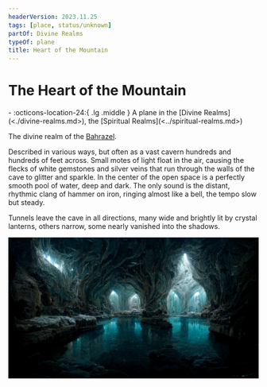 ```yaml
---
headerVersion: 2023.11.25
tags: [place, status/unknown]
partOf: Divine Realms
typeOf: plane
title: Heart of the Mountain
---
```


# The Heart of the Mountain
<div class="grid cards ext-narrow-margin ext-one-column" markdown>
-    :octicons-location-24:{ .lg .middle } A plane in the [Divine Realms](<./divine-realms.md>), the [Spiritual Realms](<../spiritual-realms.md>)  
</div>


The divine realm of the [Bahrazel](<../../../gods/embodied-gods/bahrazel.md>). 

Described in various ways, but often as a vast cavern hundreds and hundreds of feet across. Small motes of light float in the air, causing the flecks of white gemstones and silver veins that run through the walls of the cave to glitter and sparkle. In the center of the open space is a perfectly smooth pool of water, deep and dark. The only sound is the distant, rhythmic clang of hammer on iron, ringing almost like a bell, the tempo slow but steady.

Tunnels leave the cave in all directions, many wide and brightly lit by crystal lanterns, others narrow, some nearly vanished into the shadows.

![Heart Of The Mountain](../../../../assets/heart-of-the-mountain.png)

